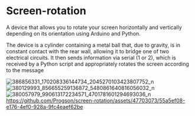# Screen-rotation
A device that allows you to rotate your screen horizontally and vertically depending on its orientation using Arduino and Python.

The device is a cylinder containing a metal ball that, due to gravity, is in constant contact with the rear wall, allowing it to bridge one of two electrical circuits. It then sends information via serial (1 or 2), which is received by a Python script and appropriately rotates the screen according to the message

![386856331_170208336144734_2045270103423807752_n](https://github.com/Progson/screen-rotation/assets/47703073/bea87880-40d4-42a3-a924-f062151163f3)
![380129993_856655259136872_5480861640816056032_n](https://github.com/Progson/screen-rotation/assets/47703073/67f28788-f62f-4d83-ab43-894c3f4054f2)
![380057979_990613172234571_4701781601294693036_n](https://github.com/Progson/screen-rotation/assets/47703073/3affb414-0945-4c6a-ae3f-82d72366e097)
https://github.com/Progson/screen-rotation/assets/47703073/55a5ef08-e176-4ef0-928a-9fc4eaef62be

